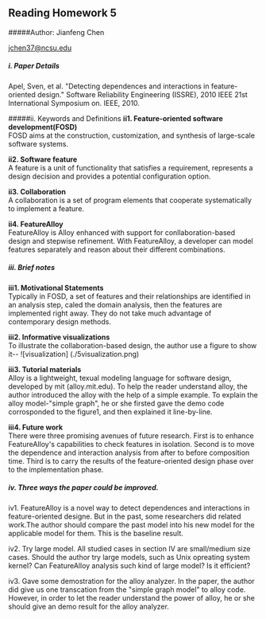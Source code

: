 ## Reading Homework 5
#####Author:
Jianfeng Chen

jchen37@ncsu.edu

##### i. Paper Details
Apel, Sven, et al. "Detecting dependences and interactions in feature-oriented design." Software Reliability Engineering (ISSRE), 2010 IEEE 21st International Symposium on. IEEE, 2010.

#####ii. Keywords and Definitions
<b>ii1. Feature-oriented software development(FOSD)</b>  
FOSD aims at the construction, customization, and synthesis of large-scale software systems.

<b>ii2. Software feature</b>  
A feature is a unit of functionality that satisfies a requirement, represents a design decision and provides a potential configuration option.

<b>ii3. Collaboration</b>  
A collaboration is a set of program elements that cooperate systematically to implement a feature.

<b> ii4. FeatureAlloy</b>  
FeatureAlloy is Alloy enhanced with support for conllaboration-based design and stepwise refinement. With FeatureAlloy, a developer can model features separately and reason about their different combinations.

##### iii. Brief notes  
<b>iii1. Motivational Statements</b>  
Typically in FOSD, a set of features and their relationships are identified in an analysis step, caled the domain analysis, then the features are implemented right away. They do not take much advantage of contemporary design methods.

<b> iii2. Informative visualizations</b>  
To illustrate the collaboration-based design, the author use a figure to show it--
![visualization] (./5visualization.png)

<b> iii3. Tutorial materials</b>  
Alloy is a lightweight, texual modeling language for software design, developed by mit (alloy.mit.edu). To help the reader understand alloy, the author introduced the alloy with the help of a simple example. To explain the alloy model-"simple graph", he or she firsted gave the demo code corrosponded to the figure1, and then explained it line-by-line.

<b> iii4. Future work</b>  
There were three promising avenues of future research. First is to enhance FeatureAlloy's capabilities to check features in isolation. Second is to move the dependence and interaction analysis from after to before composition time. Third is to carry the results of the feature-oriented design phase over to the implementation phase.

##### iv. Three ways the paper could be improved.  
iv1. FeatureAlloy is a novel way to detect dependences and interactions in feature-oriented designe. But in the past, some researchers did related work.The author should compare the past model into his new model for the applicable model for them. This is the baseline result.

iv2. Try large model. All studied cases in section IV are small/medium size cases. Should the author try large models, such as Unix opreating system kernel? Can FeatureAlloy analysis such kind of large model? Is it efficient?

iv3. Gave some demostration for the alloy analyzer. In the paper, the author did give us one transcation from the "simple graph model" to alloy code. However, in order to let the reader understand the power of alloy, he or she should give an demo result for the alloy analyzer.

